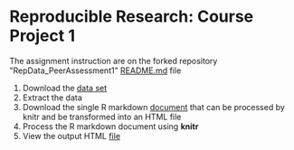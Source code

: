 # Reproducible Research: Course Project 1

The assignment instruction are on the forked repository "RepData_PeerAssessment1" [README.md](https://github.com/astroVale/RepData_PeerAssessment1/README.md) file

1. Download the [data set](https://d396qusza40orc.cloudfront.net/repdata%2Fdata%2Factivity.zip)
2. Extract the data
3. Download the single R markdown [document](PA1.Rmd) that can be processed by knitr and be transformed into an HTML file
4. Process the R markdown document using **knitr**
5. View the output HTML [file](PA1.html)